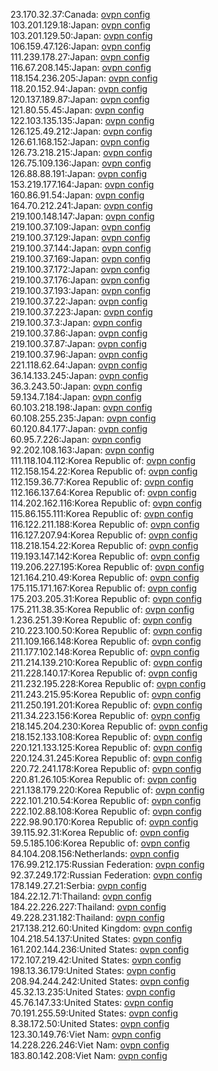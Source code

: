 23.170.32.37:Canada: [ovpn config](vpn/23_170_32_37.ovpn)  
103.201.129.18:Japan: [ovpn config](vpn/103_201_129_18.ovpn)  
103.201.129.50:Japan: [ovpn config](vpn/103_201_129_50.ovpn)  
106.159.47.126:Japan: [ovpn config](vpn/106_159_47_126.ovpn)  
111.239.178.27:Japan: [ovpn config](vpn/111_239_178_27.ovpn)  
116.67.208.145:Japan: [ovpn config](vpn/116_67_208_145.ovpn)  
118.154.236.205:Japan: [ovpn config](vpn/118_154_236_205.ovpn)  
118.20.152.94:Japan: [ovpn config](vpn/118_20_152_94.ovpn)  
120.137.189.87:Japan: [ovpn config](vpn/120_137_189_87.ovpn)  
121.80.55.45:Japan: [ovpn config](vpn/121_80_55_45.ovpn)  
122.103.135.135:Japan: [ovpn config](vpn/122_103_135_135.ovpn)  
126.125.49.212:Japan: [ovpn config](vpn/126_125_49_212.ovpn)  
126.61.168.152:Japan: [ovpn config](vpn/126_61_168_152.ovpn)  
126.73.218.215:Japan: [ovpn config](vpn/126_73_218_215.ovpn)  
126.75.109.136:Japan: [ovpn config](vpn/126_75_109_136.ovpn)  
126.88.88.191:Japan: [ovpn config](vpn/126_88_88_191.ovpn)  
153.219.177.164:Japan: [ovpn config](vpn/153_219_177_164.ovpn)  
160.86.91.54:Japan: [ovpn config](vpn/160_86_91_54.ovpn)  
164.70.212.241:Japan: [ovpn config](vpn/164_70_212_241.ovpn)  
219.100.148.147:Japan: [ovpn config](vpn/219_100_148_147.ovpn)  
219.100.37.109:Japan: [ovpn config](vpn/219_100_37_109.ovpn)  
219.100.37.129:Japan: [ovpn config](vpn/219_100_37_129.ovpn)  
219.100.37.144:Japan: [ovpn config](vpn/219_100_37_144.ovpn)  
219.100.37.169:Japan: [ovpn config](vpn/219_100_37_169.ovpn)  
219.100.37.172:Japan: [ovpn config](vpn/219_100_37_172.ovpn)  
219.100.37.176:Japan: [ovpn config](vpn/219_100_37_176.ovpn)  
219.100.37.193:Japan: [ovpn config](vpn/219_100_37_193.ovpn)  
219.100.37.22:Japan: [ovpn config](vpn/219_100_37_22.ovpn)  
219.100.37.223:Japan: [ovpn config](vpn/219_100_37_223.ovpn)  
219.100.37.3:Japan: [ovpn config](vpn/219_100_37_3.ovpn)  
219.100.37.86:Japan: [ovpn config](vpn/219_100_37_86.ovpn)  
219.100.37.87:Japan: [ovpn config](vpn/219_100_37_87.ovpn)  
219.100.37.96:Japan: [ovpn config](vpn/219_100_37_96.ovpn)  
221.118.62.64:Japan: [ovpn config](vpn/221_118_62_64.ovpn)  
36.14.133.245:Japan: [ovpn config](vpn/36_14_133_245.ovpn)  
36.3.243.50:Japan: [ovpn config](vpn/36_3_243_50.ovpn)  
59.134.7.184:Japan: [ovpn config](vpn/59_134_7_184.ovpn)  
60.103.218.198:Japan: [ovpn config](vpn/60_103_218_198.ovpn)  
60.108.255.235:Japan: [ovpn config](vpn/60_108_255_235.ovpn)  
60.120.84.177:Japan: [ovpn config](vpn/60_120_84_177.ovpn)  
60.95.7.226:Japan: [ovpn config](vpn/60_95_7_226.ovpn)  
92.202.108.163:Japan: [ovpn config](vpn/92_202_108_163.ovpn)  
111.118.104.112:Korea Republic of: [ovpn config](vpn/111_118_104_112.ovpn)  
112.158.154.22:Korea Republic of: [ovpn config](vpn/112_158_154_22.ovpn)  
112.159.36.77:Korea Republic of: [ovpn config](vpn/112_159_36_77.ovpn)  
112.166.137.64:Korea Republic of: [ovpn config](vpn/112_166_137_64.ovpn)  
114.202.162.116:Korea Republic of: [ovpn config](vpn/114_202_162_116.ovpn)  
115.86.155.111:Korea Republic of: [ovpn config](vpn/115_86_155_111.ovpn)  
116.122.211.188:Korea Republic of: [ovpn config](vpn/116_122_211_188.ovpn)  
116.127.207.94:Korea Republic of: [ovpn config](vpn/116_127_207_94.ovpn)  
118.218.154.22:Korea Republic of: [ovpn config](vpn/118_218_154_22.ovpn)  
119.193.147.142:Korea Republic of: [ovpn config](vpn/119_193_147_142.ovpn)  
119.206.227.195:Korea Republic of: [ovpn config](vpn/119_206_227_195.ovpn)  
121.164.210.49:Korea Republic of: [ovpn config](vpn/121_164_210_49.ovpn)  
175.115.171.167:Korea Republic of: [ovpn config](vpn/175_115_171_167.ovpn)  
175.203.205.31:Korea Republic of: [ovpn config](vpn/175_203_205_31.ovpn)  
175.211.38.35:Korea Republic of: [ovpn config](vpn/175_211_38_35.ovpn)  
1.236.251.39:Korea Republic of: [ovpn config](vpn/1_236_251_39.ovpn)  
210.223.100.50:Korea Republic of: [ovpn config](vpn/210_223_100_50.ovpn)  
211.109.166.148:Korea Republic of: [ovpn config](vpn/211_109_166_148.ovpn)  
211.177.102.148:Korea Republic of: [ovpn config](vpn/211_177_102_148.ovpn)  
211.214.139.210:Korea Republic of: [ovpn config](vpn/211_214_139_210.ovpn)  
211.228.140.17:Korea Republic of: [ovpn config](vpn/211_228_140_17.ovpn)  
211.232.195.228:Korea Republic of: [ovpn config](vpn/211_232_195_228.ovpn)  
211.243.215.95:Korea Republic of: [ovpn config](vpn/211_243_215_95.ovpn)  
211.250.191.201:Korea Republic of: [ovpn config](vpn/211_250_191_201.ovpn)  
211.34.223.156:Korea Republic of: [ovpn config](vpn/211_34_223_156.ovpn)  
218.145.204.230:Korea Republic of: [ovpn config](vpn/218_145_204_230.ovpn)  
218.152.133.108:Korea Republic of: [ovpn config](vpn/218_152_133_108.ovpn)  
220.121.133.125:Korea Republic of: [ovpn config](vpn/220_121_133_125.ovpn)  
220.124.31.245:Korea Republic of: [ovpn config](vpn/220_124_31_245.ovpn)  
220.72.241.178:Korea Republic of: [ovpn config](vpn/220_72_241_178.ovpn)  
220.81.26.105:Korea Republic of: [ovpn config](vpn/220_81_26_105.ovpn)  
221.138.179.220:Korea Republic of: [ovpn config](vpn/221_138_179_220.ovpn)  
222.101.210.54:Korea Republic of: [ovpn config](vpn/222_101_210_54.ovpn)  
222.102.88.108:Korea Republic of: [ovpn config](vpn/222_102_88_108.ovpn)  
222.98.90.170:Korea Republic of: [ovpn config](vpn/222_98_90_170.ovpn)  
39.115.92.31:Korea Republic of: [ovpn config](vpn/39_115_92_31.ovpn)  
59.5.185.106:Korea Republic of: [ovpn config](vpn/59_5_185_106.ovpn)  
84.104.208.156:Netherlands: [ovpn config](vpn/84_104_208_156.ovpn)  
176.99.212.175:Russian Federation: [ovpn config](vpn/176_99_212_175.ovpn)  
92.37.249.172:Russian Federation: [ovpn config](vpn/92_37_249_172.ovpn)  
178.149.27.21:Serbia: [ovpn config](vpn/178_149_27_21.ovpn)  
184.22.12.71:Thailand: [ovpn config](vpn/184_22_12_71.ovpn)  
184.22.226.227:Thailand: [ovpn config](vpn/184_22_226_227.ovpn)  
49.228.231.182:Thailand: [ovpn config](vpn/49_228_231_182.ovpn)  
217.138.212.60:United Kingdom: [ovpn config](vpn/217_138_212_60.ovpn)  
104.218.54.137:United States: [ovpn config](vpn/104_218_54_137.ovpn)  
161.202.144.236:United States: [ovpn config](vpn/161_202_144_236.ovpn)  
172.107.219.42:United States: [ovpn config](vpn/172_107_219_42.ovpn)  
198.13.36.179:United States: [ovpn config](vpn/198_13_36_179.ovpn)  
208.94.244.242:United States: [ovpn config](vpn/208_94_244_242.ovpn)  
45.32.13.235:United States: [ovpn config](vpn/45_32_13_235.ovpn)  
45.76.147.33:United States: [ovpn config](vpn/45_76_147_33.ovpn)  
70.191.255.59:United States: [ovpn config](vpn/70_191_255_59.ovpn)  
8.38.172.50:United States: [ovpn config](vpn/8_38_172_50.ovpn)  
123.30.149.76:Viet Nam: [ovpn config](vpn/123_30_149_76.ovpn)  
14.228.226.246:Viet Nam: [ovpn config](vpn/14_228_226_246.ovpn)  
183.80.142.208:Viet Nam: [ovpn config](vpn/183_80_142_208.ovpn)  
